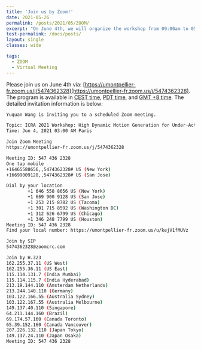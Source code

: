 ```yaml
---
title: 'Join us by Zoom!'
date: 2021-05-26
permalink: /posts/2021/05/ZOOM/
excerpt: "On June 4th, we will organize the workshop from 09:00am to 05:00pm in time zone: GMT +8."
test-permalink: /docs/posts/
layout: single 
classes: wide

tags:
  - ZOOM 
  - Virtual Meeting 
---
```

Please join us on June 4th via: [https://umontpellier-fr.zoom.us/j/5474362328](https://umontpellier-fr.zoom.us/j/5474362328). 
The program is available in [CEST time](/program-cest/), [PDT time](/program-pdt/), and [GMT +8 time](/program/). 
The detailed invitation information is below:

```sh
Yuquan Wang is inviting you to a scheduled Zoom meeting.

Topic: ICRA 2021 Workshop: High Dynamic Motion Generation for Under-Actuated Robots
Time: Jun 4, 2021 03:00 AM Paris

Join Zoom Meeting
https://umontpellier-fr.zoom.us/j/5474362328

Meeting ID: 547 436 2328
One tap mobile
+16465588656,,5474362328# US (New York)
+16699009128,,5474362328# US (San Jose)

Dial by your location
        +1 646 558 8656 US (New York)
        +1 669 900 9128 US (San Jose)
        +1 253 215 8782 US (Tacoma)
        +1 301 715 8592 US (Washington DC)
        +1 312 626 6799 US (Chicago)
        +1 346 248 7799 US (Houston)
Meeting ID: 547 436 2328
Find your local number: https://umontpellier-fr.zoom.us/u/kejV1fMUVz

Join by SIP
5474362328@zoomcrc.com

Join by H.323
162.255.37.11 (US West)
162.255.36.11 (US East)
115.114.131.7 (India Mumbai)
115.114.115.7 (India Hyderabad)
213.19.144.110 (Amsterdam Netherlands)
213.244.140.110 (Germany)
103.122.166.55 (Australia Sydney)
103.122.167.55 (Australia Melbourne)
149.137.40.110 (Singapore)
64.211.144.160 (Brazil)
69.174.57.160 (Canada Toronto)
65.39.152.160 (Canada Vancouver)
207.226.132.110 (Japan Tokyo)
149.137.24.110 (Japan Osaka)
Meeting ID: 547 436 2328
```

